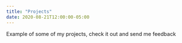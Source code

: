 ```yaml
---
title: "Projects"
date: 2020-08-21T12:00:00-05:00
---
```

Example of some of my projects, check it out and send me feedback